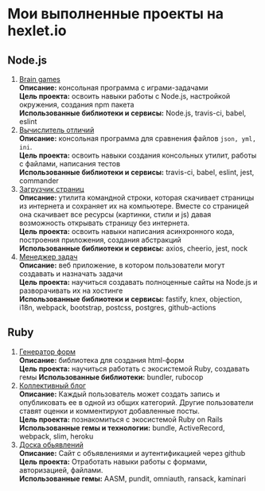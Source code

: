 # Мои выполненные проекты на hexlet.io
## Node.js
1. [Brain games](https://github.com/CyberHedgehog/project-lvl1-s490)  
**Описание:** консольная программа с играми-задачами  
**Цель проекта:** освоить навыки работы с Node.js, настройкой окружения, создания npm пакета  
**Использованные библиотеки и сервисы:** Node.js, travis-ci, babel, eslint  
2. [Вычислитель отличий](https://github.com/CyberHedgehog/project-lvl2-s491)  
**Описание:** консольная программа для сравнения файлов `json, yml, ini`.  
**Цель проекта:** освоить навыки создания консольных утилит, работы с файлами, написания тестов  
**Использованные библиотеки и сервисы:** travis-ci, babel, eslint, jest, commander  
3. [Загрузчик страниц](https://github.com/CyberHedgehog/backend-project-lvl3)  
**Описание:** утилита командной строки, которая скачивает страницы из интернета и сохраняет их на компьютере. Вместе со страницей она скачивает все ресурсы (картинки, стили и js) давая возможность открывать страницу без интернета.  
**Цель проекта:** освоить навыки написания асинхронного кода, построения приложения, создания абстракций  
**Использованные библиотеки и сервисы:** axios, cheerio, jest, nock  
4. [Менеджер задач](https://github.com/CyberHedgehog/backend-project-lvl4)  
**Описание:** веб приложение, в котором пользователи могут создавать и назначать задачи   
**Цель проекта:** научиться создавать полноценные сайты на Node.js и разворачивать их на хостинге  
**Использованные библиотеки и сервисы:** fastify, knex, objection, i18n, webpack, bootstrap, postcss, postgres, github-actions

## Ruby
1. [Генератор форм](https://github.com/CyberHedgehog/rails-project-lvl1)  
**Описание:** библиотека для создания html-форм  
**Цель проекта:** научиться работать с экосистемой Ruby, создавать гемы
**Использованные библиотеки:** bundler, rubocop
2. [Коллективный блог](https://github.com/CyberHedgehog/rails-project-lvl2)  
**Описание:** Каждый пользователь может создать запись и опубликовать ее в одной из общих категорий. Другие пользователи ставят оценки и комментируют добавленные посты.  
**Цель проекта:** познакомиться с экосистемой Ruby on Rails  
**Использованные гемы и технологии:** bundle, ActiveRecord, webpack, slim, heroku  
3. [Доска обьявлений](https://github.com/CyberHedgehog/rails-project-lvl3)  
**Описание:** Сайт с объявлениями и аутентификацией через github  
**Цель проекта:** Отработать навыки работы с формами, авторизацией, файлами.  
**Использованные гемы:** AASM, pundit, omniauth, ransack, kaminari